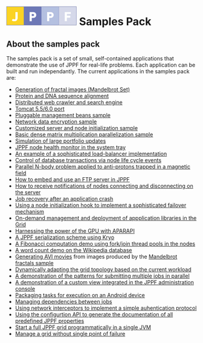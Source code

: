 # [<img src="shared/images/logo2.gif" border="0" alt="JPPF"/>](http://www.jppf.org) **Samples Pack**

## About the samples pack

The samples pack is a set of small, self-contained applications that demonstrate the use of JPPF for real-life problems.
Each application can be built and run independantly.
The current applications in the samples pack are:

* [Generation of fractal images (Mandelbrot Set)](Fractals)
* [Protein and DNA sequence alignment](SequenceAlignment)
* [Distributed web crawler and search engine](WebSearchEngine)
* [Tomcat 5.5/6.0 port](TomcatPort)
* [Pluggable management beans sample](CustomMBeans)
* [Network data encryption sample](DataEncryption)
* [Customized server and node initialization sample](StartupClasses)
* [Basic dense matrix multiplication parallelization sample](MatrixMultiplication)
* [Simulation of large portfolio updates](DataDependency)
* [JPPF node health monitor in the system tray](NodeTray)
* [An example of a sophisticated load-balancer implementation](CustomLoadBalancer)
* [Control of database transactions via node life cycle events](NodeLifeCycle)
* [Parallel N-body problem applied to anti-protons trapped in a  magnetic field](Nbody)
* [How to embed and use an FTP server in JPPF](FTPServer)
* [How to receive notifications of nodes connecting and disconnecting on the server](NodeConnectionEvents)
* [Job recovery after an application crash](JobRecovery)
* [Using a node initialization hook to implement a sophisticated failover mechanism](InitializationHook)
* [On-demand management and deployment of appplication libraries in the Grid](ExtendedClassLoading)
* [Harnessing the power of the GPU with APARAPI](GPU)
* [A JPPF serialization scheme using Kryo](KryoSerializer)
* [A Fibonacci computation demo using fork/join thread pools in the nodes](ForkJoinNodeExecutor)
* [A word count demo on the Wikipedia database](WordCount)
* [Generating AVI movies](FractalMovieGenerator) from images produced by the [Mandelbrot fractals sample](Fractals/Readme.html)
* [Dynamically adapting the grid topology based on the current workload](AdaptiveGrid)
* [A demonstration of the patterns for submitting multiple jobs in parallel](ConcurrentJobs)
* [A demonstration of a custom view integrated in the JPPF administration console](PluggableView)
* [Packaging tasks for execution on an Android device](AndroidDemo)
* [Managing dependencies between jobs](JobDependencies)
* [Using network interceptors to implement a simple auhentication protocol](NetworkInterceptor)
* [Using the configurtion API to generate the documentation of all predefined JPPF properties](ConfigurationProperties)
* [Start a full JPPF grid programmatically in a single JVM](EmbeddedGrid)
* [Manage a grid without single point of failure](GridFailover)
